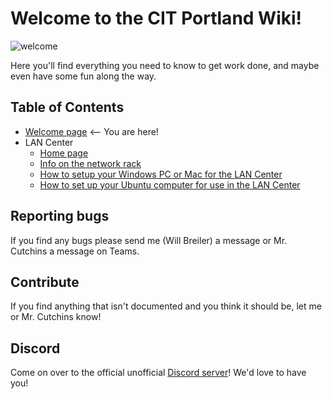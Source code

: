 # Welcome to the CIT Portland Wiki!

![welcome](https://media.giphy.com/media/kHs1lBhZWaK5rj7lt3/source.gif)

Here you'll find everything you need to know to get work done, and maybe even have some fun along the way.


## Table of Contents
* [Welcome page](#welcome.md) <-- You are here! 
* LAN Center
    * [Home page](#LAN%20Center/index.md)
    * [Info on the network rack](#LAN%20Center/network-rack.md)
    * [How to setup your Windows PC or Mac for the LAN Center](#LAN%20Center/setup-guide.md)
    * [How to set up your Ubuntu computer for use in the LAN Center](#LAN%20Center/ubuntu-install-guide.md)


## Reporting bugs
If you find any bugs please send me (Will Breiler) a message or Mr. Cutchins a message on Teams.


## Contribute
If you find anything that isn't documented and you think it should be, let me or Mr. Cutchins know!


## Discord
Come on over to the official unofficial [Discord server](https://discord.gg/JW5DNSy9K7)! We'd love to have you!